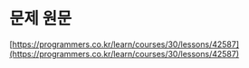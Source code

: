 # 문제 원문

[https://programmers.co.kr/learn/courses/30/lessons/42587](https://programmers.co.kr/learn/courses/30/lessons/42587)
